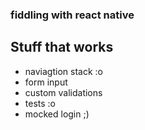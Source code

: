 ### fiddling with react native

## Stuff that works

* naviagtion stack :o
* form input
* custom validations
* tests :o
* mocked login ;)
